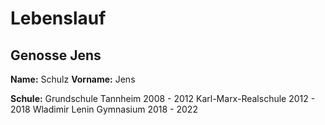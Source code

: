 # Lebenslauf

## Genosse Jens

**Name:** Schulz
**Vorname:** Jens

**Schule:** Grundschule Tannheim 2008 - 2012
			 Karl-Marx-Realschule 2012 - 2018
			 Wladimir Lenin Gymnasium 2018 - 2022
			 
